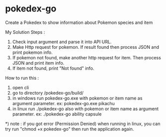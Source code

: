 # pokedex-go
Create a Pokedex to show information about Pokemon species and item

My Solution Steps :
1. Check input argument and parse it into API URL.
2. Make Http request for pokemon. If result found then process JSON and print pokemon info.
3. If pokemon not found, make another http request for item. Then process JSON and print item info.
4. If item not found, print "Not found" info.

How to run this : 
1. open cli
2. go to directory /pokedex-go/build/
2. in windows run pokedex-go.exe with pokemon or item name as argument parameter. ex: pokedex-go.exe pikachu
3. in linux run ./pokedex-go also with pokemon or item name as argument parameter. ex: ./pokedex-go ability capsule

*) note :
if you got error (Permission Denied) when running in linux, you can try run "chmod +x pokedex-go" then run the application again.
